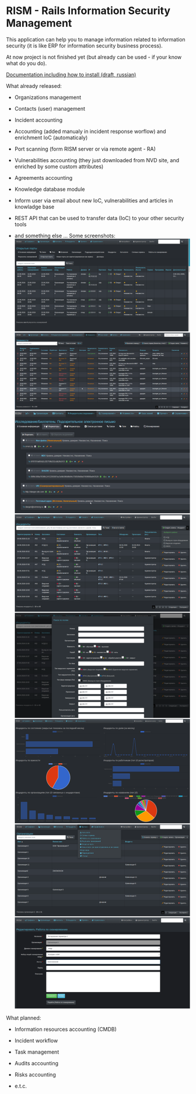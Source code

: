 # RISM - Rails Information Security Management

This application can help you to manage information  related to information security (it is like ERP for information security business process).

At now project is not finished yet (but already can be used - if your know what do you do).

[Documentation including how to install (draft, russian)](https://atilla777.github.io/kbook/rism/)

What already released:
* Organizations management

* Contacts (user) management

* Incident accounting

* Accounting (added manualy in incident response worflow) and  enrichment IoC (automaticaly)

* Port scanning (form RISM server or via remote agent - RA)

* Vulnerabilities accounting (they just downloaded from NVD site, and enriched by some custom attributes)

* Agreements accounting

* Knowledge database module

* Inform user via email about new IoC, vulnerabilities and articles in knowladge base

* REST API that can be used to transfer data (IoC) to your other security tools

* and something else ...
Some screenshots:
![](rism7.png)
![](rism9.png)
![](rism10.png)
![](rism2.png)
![](rism3.png)
![](rism4.png)
![](rism1.png)
![](rism8.png)

What planned:

* Information resources accounting (CMDB)

* Incident workflow

* Task management


* Audits accounting

* Risks accounting

* e.t.c.
